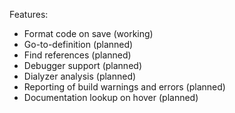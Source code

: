 Features:

- Format code on save (working)
- Go-to-definition (planned)
- Find references (planned)
- Debugger support (planned)
- Dialyzer analysis (planned)
- Reporting of build warnings and errors (planned)
- Documentation lookup on hover (planned)

